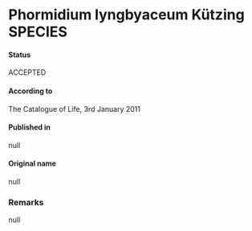# Phormidium lyngbyaceum Kützing SPECIES

#### Status
ACCEPTED

#### According to
The Catalogue of Life, 3rd January 2011

#### Published in
null

#### Original name
null

### Remarks
null